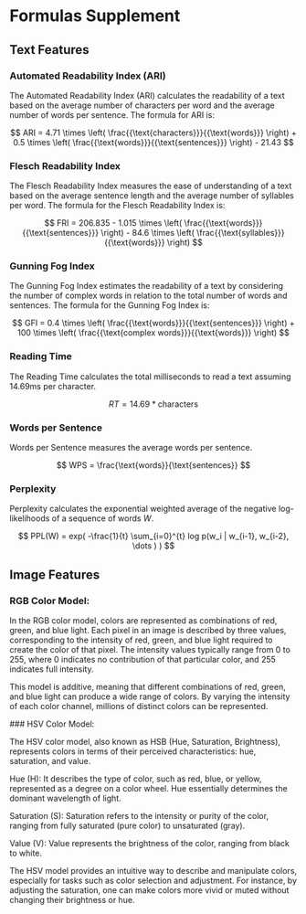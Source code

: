 # Formulas Supplement 

## Text Features

### Automated Readability Index (ARI)

The Automated Readability Index (ARI) calculates the readability of a text based on the average number of characters per word and the average number of words per sentence. The formula for ARI is:

$$ ARI = 4.71 \times \left( \frac{{\text{characters}}}{{\text{words}}} \right) + 0.5 \times \left( \frac{{\text{words}}}{{\text{sentences}}} \right) - 21.43 $$

### Flesch Readability Index

The Flesch Readability Index measures the ease of understanding of a text based on the average sentence length and the average number of syllables per word. The formula for the Flesch Readability Index is:

$$ FRI = 206.835 - 1.015 \times \left( \frac{{\text{words}}}{{\text{sentences}}} \right) - 84.6 \times \left( \frac{{\text{syllables}}}{{\text{words}}} \right) $$

### Gunning Fog Index

The Gunning Fog Index estimates the readability of a text by considering the number of complex words in relation to the total number of words and sentences. The formula for the Gunning Fog Index is:

$$ GFI = 0.4 \times \left( \frac{{\text{words}}}{{\text{sentences}}} \right) + 100 \times \left( \frac{{\text{complex words}}}{{\text{words}}} \right) $$


### Reading Time

The Reading Time calculates the total milliseconds to read a text assuming 14.69ms per character.

$$ RT = 14.69 * \text{characters} $$

### Words per Sentence

Words per Sentence measures the average words per sentence.

$$ WPS = \frac{\text{words}}{\text{sentences}} $$

### Perplexity 

Perplexity calculates the exponential weighted average of the negative log-likelihoods of a sequence of words $W$.

$$ PPL(W) = exp( -\frac{1}{t} \sum_{i=0}^{t}  log p(w_i | w_{i-1}, w_{i-2}, \dots  ) ) $$ 



## Image Features 

### RGB Color Model:

In the RGB color model, colors are represented as combinations of red, green, and blue light. Each pixel in an image is described by three values, corresponding to the intensity of red, green, and blue light required to create the color of that pixel. The intensity values typically range from 0 to 255, where 0 indicates no contribution of that particular color, and 255 indicates full intensity.

This model is additive, meaning that different combinations of red, green, and blue light can produce a wide range of colors. By varying the intensity of each color channel, millions of distinct colors can be represented.



### HSV Color Model:

The HSV color model, also known as HSB (Hue, Saturation, Brightness), represents colors in terms of their perceived characteristics: hue, saturation, and value.

Hue (H): It describes the type of color, such as red, blue, or yellow, represented as a degree on a color wheel. Hue essentially determines the dominant wavelength of light.

Saturation (S): Saturation refers to the intensity or purity of the color, ranging from fully saturated (pure color) to unsaturated (gray).

Value (V): Value represents the brightness of the color, ranging from black to white.

The HSV model provides an intuitive way to describe and manipulate colors, especially for tasks such as color selection and adjustment. For instance, by adjusting the saturation, one can make colors more vivid or muted without changing their brightness or hue.



